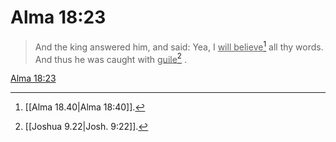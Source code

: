# Alma 18:23

> And the king answered him, and said: Yea, I <u>will believe</u>[^a] all thy words. And thus he was caught with <u>guile</u>[^b] .

[Alma 18:23](https://www.churchofjesuschrist.org/study/scriptures/bofm/alma/18?lang=eng&id=p23#p23)


[^a]: [[Alma 18.40|Alma 18:40]].  
[^b]: [[Joshua 9.22|Josh. 9:22]].  
